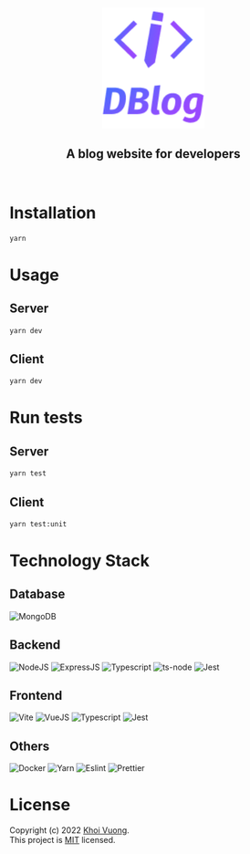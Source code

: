 
<div align="center">
  <a href="https://github.com/kcvdk3101">
    <img src="./dblog-logo.png" alt="dblog-logo" width="180">
  </a>
  <h2 align="center">A blog website for developers</h2>
</div>
<br/>

# Installation

```bash
yarn
```

# Usage

## Server
```bash
yarn dev
```

## Client
```bash
yarn dev
```

# Run tests

## Server
```bash
yarn test
```

## Client
```bash
yarn test:unit
```

# Technology Stack

## Database
![MongoDB](https://img.shields.io/badge/MongoDB-4EA94B?style=for-the-badge&logo=mongodb&logoColor=white)

## Backend
![NodeJS](https://img.shields.io/badge/Node.js-339933?style=for-the-badge&logo=nodedotjs&logoColor=white) ![ExpressJS](https://img.shields.io/badge/Express.js-000000?style=for-the-badge&logo=express&logoColor=white) ![Typescript](https://img.shields.io/badge/TypeScript-007ACC?style=for-the-badge&logo=typescript&logoColor=white) ![ts-node](https://img.shields.io/badge/ts--node-3178C6?style=for-the-badge&logo=ts-node&logoColor=white) ![Jest](https://img.shields.io/badge/Jest-C21325?style=for-the-badge&logo=jest&logoColor=white)

## Frontend
![Vite](https://img.shields.io/badge/Vite-B73BFE?style=for-the-badge&logo=vite&logoColor=FFD62E) ![VueJS](https://img.shields.io/badge/Vue.js-35495E?style=for-the-badge&logo=vuedotjs&logoColor=4FC08D) ![Typescript](https://img.shields.io/badge/TypeScript-007ACC?style=for-the-badge&logo=typescript&logoColor=white) ![Jest](https://img.shields.io/badge/Jest-C21325?style=for-the-badge&logo=jest&logoColor=white)

## Others
![Docker](https://img.shields.io/badge/Docker-2CA5E0?style=for-the-badge&logo=docker&logoColor=white) ![Yarn](https://img.shields.io/badge/Yarn-2C8EBB?style=for-the-badge&logo=yarn&logoColor=white) ![Eslint](https://img.shields.io/badge/eslint-3A33D1?style=for-the-badge&logo=eslint&logoColor=white) ![Prettier](https://img.shields.io/badge/prettier-1A2C34?style=for-the-badge&logo=prettier&logoColor=F7BA3E)


# License
Copyright (c) 2022 [Khoi Vuong](https://github.com/kcvdk3101).<br />
This project is [MIT](./LICENSE) licensed.
